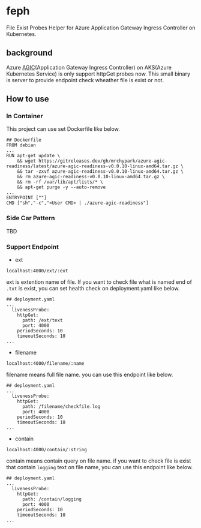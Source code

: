 # feph

File Exist Probes Helper for Azure Application Gateway Ingress Controller on Kubernetes.

## background

Azure [AGIC](https://github.com/Azure/application-gateway-kubernetes-ingress)(Application Gateway Ingress Controller) on AKS(Azure Kubernetes Service) is only support httpGet probes now. This small binary is server to provide endpoint check wheather file is exist or not.

## How to use

### In Container

This project can use set Dockerfile like below.

```
## Dockerfile
FROM debian
... 
RUN apt-get update \
    && wget https://gitreleases.dev/gh/mrchypark/azure-agic-readiness/latest/azure-agic-readiness-v0.0.10-linux-amd64.tar.gz \
    && tar -zxvf azure-agic-readiness-v0.0.10-linux-amd64.tar.gz \
    && rm azure-agic-readiness-v0.0.10-linux-amd64.tar.gz \
    && rm -rf /var/lib/apt/lists/* \
    && apt-get purge -y --auto-remove
...
ENTRYPOINT [""]
CMD ["sh","-c","<User CMD> | ./azure-agic-readiness"]

```

### Side Car Pattern

TBD


### Support Endpoint

- ext
```
localhost:4000/ext/:ext
```

ext is extention name of file. If you want to check file what is named end of `.txt` is exist, you can set health check on deployment.yaml like below.

```
## deployment.yaml
...
  livenessProbe:
    httpGet:
      path: /ext/text
      port: 4000
    periodSeconds: 10
    timeoutSeconds: 10
...
```

- filename
```
localhost:4000/filename/:name
```

filename means full file name. you can use this endpoint like below.

```
## deployment.yaml
...
  livenessProbe:
    httpGet:
      path: /filename/checkfile.log
      port: 4000
    periodSeconds: 10
    timeoutSeconds: 10
...
```


- contain
```
localhost:4000/contain/:string
```

contain means contain query on file name. if you want to check file is exist that contain `logging` text on file name, you can use this endpoint like below.

```
## deployment.yaml
...
  livenessProbe:
    httpGet:
      path: /contain/logging
      port: 4000
    periodSeconds: 10
    timeoutSeconds: 10
...
```